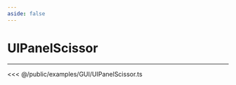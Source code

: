 ```yaml
---
aside: false
---
```


# UIPanelScissor
---
<Demo src="/examples/GUI/UIPanelScissor.ts" :code="false" :height="700"></Demo>

<<< @/public/examples/GUI/UIPanelScissor.ts